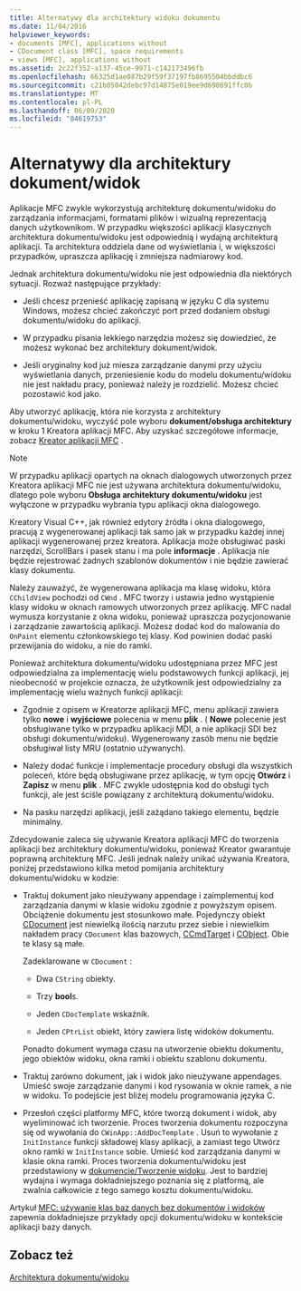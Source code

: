 ```yaml
---
title: Alternatywy dla architektury widoku dokumentu
ms.date: 11/04/2016
helpviewer_keywords:
- documents [MFC], applications without
- CDocument class [MFC], space requirements
- views [MFC], applications without
ms.assetid: 2c22f352-a137-45ce-9971-c142173496fb
ms.openlocfilehash: 66325d1ae087b29f59f37197fb8695504bbddbc6
ms.sourcegitcommit: c21b05042debc97d14875e019ee9d698691ffc0b
ms.translationtype: MT
ms.contentlocale: pl-PL
ms.lasthandoff: 06/09/2020
ms.locfileid: "84619753"
---
```

# <a name="alternatives-to-the-documentview-architecture"></a>Alternatywy dla architektury dokument/widok

Aplikacje MFC zwykle wykorzystują architekturę dokumentu/widoku do zarządzania informacjami, formatami plików i wizualną reprezentacją danych użytkownikom. W przypadku większości aplikacji klasycznych architektura dokumentu/widoku jest odpowiednią i wydajną architekturą aplikacji. Ta architektura oddziela dane od wyświetlania i, w większości przypadków, upraszcza aplikację i zmniejsza nadmiarowy kod.

Jednak architektura dokumentu/widoku nie jest odpowiednia dla niektórych sytuacji. Rozważ następujące przykłady:

- Jeśli chcesz przenieść aplikację zapisaną w języku C dla systemu Windows, możesz chcieć zakończyć port przed dodaniem obsługi dokumentu/widoku do aplikacji.

- W przypadku pisania lekkiego narzędzia możesz się dowiedzieć, że możesz wykonać bez architektury dokument/widok.

- Jeśli oryginalny kod już miesza zarządzanie danymi przy użyciu wyświetlania danych, przeniesienie kodu do modelu dokumentu/widoku nie jest nakładu pracy, ponieważ należy je rozdzielić. Możesz chcieć pozostawić kod jako.

Aby utworzyć aplikację, która nie korzysta z architektury dokumentu/widoku, wyczyść pole wyboru **dokument/obsługa architektury** w kroku 1 Kreatora aplikacji MFC. Aby uzyskać szczegółowe informacje, zobacz [Kreator aplikacji MFC](reference/mfc-application-wizard.md) .

> [!NOTE]
> W przypadku aplikacji opartych na oknach dialogowych utworzonych przez Kreatora aplikacji MFC nie jest używana architektura dokumentu/widoku, dlatego pole wyboru **Obsługa architektury dokumentu/widoku** jest wyłączone w przypadku wybrania typu aplikacji okna dialogowego.

Kreatory Visual C++, jak również edytory źródła i okna dialogowego, pracują z wygenerowanej aplikacji tak samo jak w przypadku każdej innej aplikacji wygenerowanej przez kreatora. Aplikacja może obsługiwać paski narzędzi, ScrollBars i pasek stanu i ma pole **informacje** . Aplikacja nie będzie rejestrować żadnych szablonów dokumentów i nie będzie zawierać klasy dokumentu.

Należy zauważyć, że wygenerowana aplikacja ma klasę widoku, która `CChildView` pochodzi od `CWnd` . MFC tworzy i ustawia jedno wystąpienie klasy widoku w oknach ramowych utworzonych przez aplikację. MFC nadal wymusza korzystanie z okna widoku, ponieważ upraszcza pozycjonowanie i zarządzanie zawartością aplikacji. Możesz dodać kod do malowania do `OnPaint` elementu członkowskiego tej klasy. Kod powinien dodać paski przewijania do widoku, a nie do ramki.

Ponieważ architektura dokumentu/widoku udostępniana przez MFC jest odpowiedzialna za implementację wielu podstawowych funkcji aplikacji, jej nieobecność w projekcie oznacza, że użytkownik jest odpowiedzialny za implementację wielu ważnych funkcji aplikacji:

- Zgodnie z opisem w Kreatorze aplikacji MFC, menu aplikacji zawiera tylko **nowe** i **wyjściowe** polecenia w menu **plik** . ( **Nowe** polecenie jest obsługiwane tylko w przypadku aplikacji MDI, a nie aplikacji SDI bez obsługi dokumentu/widoku). Wygenerowany zasób menu nie będzie obsługiwał listy MRU (ostatnio używanych).

- Należy dodać funkcje i implementacje procedury obsługi dla wszystkich poleceń, które będą obsługiwane przez aplikację, w tym opcję **Otwórz** i **Zapisz** w menu **plik** . MFC zwykle udostępnia kod do obsługi tych funkcji, ale jest ściśle powiązany z architekturą dokumentu/widoku.

- Na pasku narzędzi aplikacji, jeśli zażądano takiego elementu, będzie minimalny.

Zdecydowanie zaleca się używanie Kreatora aplikacji MFC do tworzenia aplikacji bez architektury dokumentu/widoku, ponieważ Kreator gwarantuje poprawną architekturę MFC. Jeśli jednak należy unikać używania Kreatora, poniżej przedstawiono kilka metod pomijania architektury dokumentu/widoku w kodzie:

- Traktuj dokument jako nieużywany appendage i zaimplementuj kod zarządzania danymi w klasie widoku zgodnie z powyższym opisem. Obciążenie dokumentu jest stosunkowo małe. Pojedynczy obiekt [CDocument](reference/cdocument-class.md) jest niewielką ilością narzutu przez siebie i niewielkim nakładem pracy `CDocument` klas bazowych, [CCmdTarget](reference/ccmdtarget-class.md) i [CObject](reference/cobject-class.md). Obie te klasy są małe.

   Zadeklarowane w `CDocument` :

  - Dwa `CString` obiekty.

  - Trzy **bool**s.

  - Jeden `CDocTemplate` wskaźnik.

  - Jeden `CPtrList` obiekt, który zawiera listę widoków dokumentu.

  Ponadto dokument wymaga czasu na utworzenie obiektu dokumentu, jego obiektów widoku, okna ramki i obiektu szablonu dokumentu.

- Traktuj zarówno dokument, jak i widok jako nieużywane appendages. Umieść swoje zarządzanie danymi i kod rysowania w oknie ramek, a nie w widoku. To podejście jest bliżej modelu programowania języka C.

- Przesłoń części platformy MFC, które tworzą dokument i widok, aby wyeliminować ich tworzenie. Proces tworzenia dokumentu rozpoczyna się od wywołania do `CWinApp::AddDocTemplate` . Usuń to wywołanie z `InitInstance` funkcji składowej klasy aplikacji, a zamiast tego Utwórz okno ramki w `InitInstance` sobie. Umieść kod zarządzania danymi w klasie okna ramki. Proces tworzenia dokumentu/widoku jest przedstawiony w [dokumencie/Tworzenie widoku](document-view-creation.md). Jest to bardziej wydajna i wymaga dokładniejszego poznania się z platformą, ale zwalnia całkowicie z tego samego kosztu dokumentu/widoku.

Artykuł [MFC: używanie klas baz danych bez dokumentów i widoków](../data/mfc-using-database-classes-without-documents-and-views.md) zapewnia dokładniejsze przykłady opcji dokumentu/widoku w kontekście aplikacji bazy danych.

## <a name="see-also"></a>Zobacz też

[Architektura dokumentu/widoku](document-view-architecture.md)
